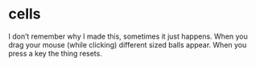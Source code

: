 <!--
  id: 23
  date: 2007-01-07T12:44:19
  modified: 2007-01-07T12:44:19
  slug: cells
  type: post
  excerpt: <p>I don&#8217;t remember why I made this, sometimes it just happens. When you drag your mouse (while clicking) different sized balls appear. When you press a key the thing resets.</p>
  categories: uncategorized
  tags: 
  inCv: 
  inPortfolio: 
  dateFrom: 
  dateTo: 
-->

# cells

<p>I don&#8217;t remember why I made this, sometimes it just happens. When you drag your mouse (while clicking) different sized balls appear. When you press a key the thing resets.</p>
<div style="width:640px;height:480px;overflow:hidden;"><applet code="cells03" archive="./code/cells03.jar" style="width:800px;height:600px;position:relative;left:-150px;"></applet></div>